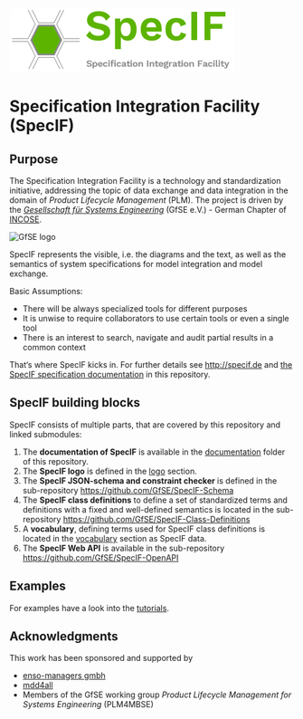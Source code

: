 ![SpecIF - Specification Integration Facility](./logo/SpecIF_Logo_small.png)

# Specification Integration Facility (SpecIF)

## Purpose

The Specification Integration Facility is a technology and standardization initiative, addressing the topic of data exchange and data integration in 
the domain of *Product Lifecycle Management* (PLM).
The project is driven by the [*Gesellschaft für Systems Engineering*](https://www.gfse.de/) (GfSE e.V.) - German Chapter of [INCOSE](https://www.incose.org/).  

![GfSE logo](https://www.gfse.de/images/GfSE-Logo_web.jpg)

SpecIF represents the visible, i.e. the diagrams and the text, as well as the semantics of system specifications for model integration and model exchange.

Basic Assumptions:
- There will be always specialized tools for different purposes
- It is unwise to require collaborators to use certain tools or even a single tool
- There is an interest to search, navigate and audit partial results in a common context

That‘s where SpecIF kicks in. For further details see http://specif.de and [the SpecIF specification documentation](./documentation/Readme.md) in this repository.

## SpecIF building blocks

SpecIF consists of multiple parts, that are covered by this repository and linked submodules:

1. The **documentation of SpecIF** is available in the [documentation](https://github.com/GfSE/SpecIF/tree/master/documentation) folder of this repository.
2. The **SpecIF logo** is defined in the [logo](https://github.com/GfSE/SpecIF/tree/master/logo) section. 
3. The **SpecIF JSON-schema and constraint checker** is defined in the sub-repository https://github.com/GfSE/SpecIF-Schema
4. The **SpecIF class definitions** to define a set of standardized terms and definitions with a fixed and well-defined semantics is located in the sub-repository https://github.com/GfSE/SpecIF-Class-Definitions
5. A **vocabulary**, defining terms used for SpecIF class definitions is located in the [vocabulary](https://github.com/GfSE/SpecIF/tree/master/vocabulary) section as SpecIF data.
6. The **SpecIF Web API** is available in the sub-repository https://github.com/GfSE/SpecIF-OpenAPI

## Examples

For examples have a look into the [tutorials](./tutorials/Readme.md).

## Acknowledgments

This work has been sponsored and supported by 
* [enso-managers gmbh](http://enso-managers.de) 
* [mdd4all](http://mdd4all.de)
* Members of the GfSE working group *Product Lifecycle Management for Systems Engineering* (PLM4MBSE)